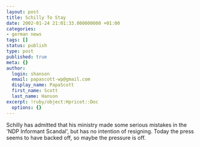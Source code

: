 ```yaml
---
layout: post
title: Schilly To Stay
date: 2002-01-24 21:01:33.000000000 +01:00
categories:
- german news
tags: []
status: publish
type: post
published: true
meta: {}
author:
  login: shanson
  email: papascott-wp@gmail.com
  display_name: PapaScott
  first_name: Scott
  last_name: Hanson
excerpt: !ruby/object:Hpricot::Doc
  options: {}
---
```

<p>Schilly has admitted that his ministry made some serious mistakes in the 'NDP Informant Scandal', but has no intention of resigning. Today the press seems to have backed off, so maybe the pressure is off.</p>
